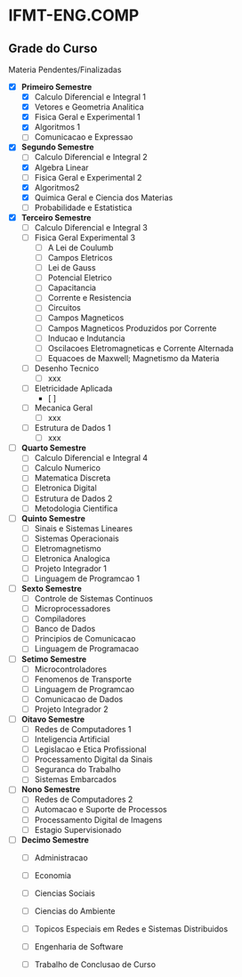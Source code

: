# IFMT-ENG.COMP
Grade do Curso
---

Materia Pendentes/Finalizadas

- [x] **Primeiro Semestre**
  - [x] Calculo Diferencial e Integral 1
  - [x] Vetores e Geometria Analitica
  - [x] Fisica Geral e Experimental 1
  - [x] Algoritmos 1
  - [ ] Comunicacao e Expressao

- [x] **Segundo Semestre**
  - [ ] Calculo Diferencial e Integral 2
  - [X] Algebra Linear
  - [ ] Fisica Geral e Experimental 2
  - [X] Algoritmos2
  - [X] Quimica Geral e Ciencia dos Materias
  - [ ] Probabilidade e Estatistica
  
- [x] **Terceiro Semestre**
  - [ ] Calculo Diferencial e Integral 3
  - [ ] Fisica Geral Experimental 3
    - [ ] A Lei de Coulumb
    - [ ] Campos Eletricos
    - [ ] Lei de Gauss
    - [ ] Potencial Eletrico
    - [ ] Capacitancia
    - [ ] Corrente e Resistencia
    - [ ] Circuitos
    - [ ] Campos Magneticos
    - [ ] Campos Magneticos Produzidos por Corrente
    - [ ] Inducao e Indutancia
    - [ ] Oscilacoes Eletromagneticas e Corrente Alternada
    - [ ] Equacoes de Maxwell; Magnetismo da Materia 
  - [ ] Desenho Tecnico
    - [ ] xxx
  - [ ] Eletricidade Aplicada
    - [ ] 
  - [ ] Mecanica Geral
    - [ ] xxx
  - [ ] Estrutura de Dados 1
    - [ ] xxx

- [ ] **Quarto Semestre**
  - [ ] Calculo Diferencial e Integral 4
  - [ ] Calculo Numerico
  - [ ] Matematica Discreta
  - [ ] Eletronica Digital
  - [ ] Estrutura de Dados 2
  - [ ] Metodologia Cientifica

- [ ] **Quinto Semestre**
  - [ ] Sinais e Sistemas Lineares
  - [ ] Sistemas Operacionais
  - [ ] Eletromagnetismo
  - [ ] Eletronica Analogica
  - [ ] Projeto Integrador 1
  - [ ] Linguagem de Programcao 1

- [ ] **Sexto Semestre**
  - [ ] Controle de Sistemas Continuos
  - [ ] Microprocessadores
  - [ ] Compiladores
  - [ ] Banco de Dados
  - [ ] Principios de Comunicacao
  - [ ] Linguagem de Programacao

- [ ] **Setimo Semestre**
  - [ ] Microcontroladores
  - [ ] Fenomenos de Transporte
  - [ ] Linguagem de Programcao
  - [ ] Comunicacao de Dados
  - [ ] Projeto Integrador 2

- [ ] **Oitavo Semestre**
  - [ ] Redes de Computadores 1
  - [ ] Inteligencia Artificial
  - [ ] Legislacao e Etica Profissional
  - [ ] Processamento Digital da Sinais
  - [ ] Seguranca do Trabalho
  - [ ] Sistemas Embarcados

- [ ] **Nono Semestre**
  - [ ] Redes de Computadores 2
  - [ ] Automacao e Suporte de Processos
  - [ ] Processamento Digital de Imagens
  - [ ] Estagio Supervisionado
  
- [ ] **Decimo Semestre**
  - [ ] Administracao
  - [ ] Economia
  - [ ] Ciencias Sociais
  - [ ] Ciencias do Ambiente
  - [ ] Topicos Especiais em Redes e Sistemas Distribuidos
  - [ ] Engenharia de Software
  - [ ] Trabalho de Conclusao de Curso


